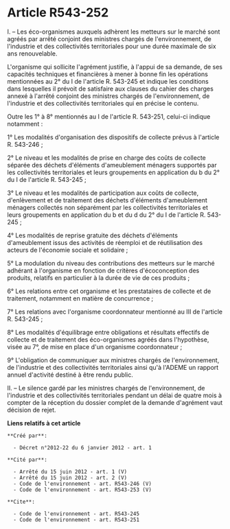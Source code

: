 # Article R543-252

I. – Les éco-organismes auxquels adhèrent les metteurs sur le marché sont agréés par arrêté conjoint des ministres chargés de
l'environnement, de l'industrie et des collectivités territoriales pour une durée maximale de six ans renouvelable.

L'organisme qui sollicite l'agrément justifie, à l'appui de sa demande, de ses capacités techniques et financières à mener à
bonne fin les opérations mentionnées au 2° du I de l'article R. 543-245 et indique les conditions dans lesquelles il prévoit
de satisfaire aux clauses du cahier des charges annexé à l'arrêté conjoint des ministres chargés de l'environnement, de
l'industrie et des collectivités territoriales qui en précise le contenu.

Outre les 1° à 8° mentionnés au I de l'article R. 543-251, celui-ci indique notamment :

1° Les modalités d'organisation des dispositifs de collecte prévus à l'article R. 543-246 ; 

2° Le niveau et les modalités de prise en charge des coûts de collecte séparée des déchets d'éléments d'ameublement ménagers
supportés par les collectivités territoriales et leurs groupements en application du b du 2° du I de l'article R. 543-245 ;

3° Le niveau et les modalités de participation aux coûts de collecte, d'enlèvement et de traitement des déchets d'éléments
d'ameublement ménagers collectés non séparément par les collectivités territoriales et leurs groupements en application du b
et du d du 2° du I de l'article R. 543-245 ;

4° Les modalités de reprise gratuite des déchets d'éléments d'ameublement issus des activités de réemploi et de réutilisation
des acteurs de l'économie sociale et solidaire ;

5° La modulation du niveau des contributions des metteurs sur le marché adhérant à l'organisme en fonction de critères
d'écoconception des produits, relatifs en particulier à la durée de vie de ces produits ;

6° Les relations entre cet organisme et les prestataires de collecte et de traitement, notamment en matière de concurrence ;

7° Les relations avec l'organisme coordonnateur mentionné au III de l'article R. 543-245 ;

8° Les modalités d'équilibrage entre obligations et résultats effectifs de collecte et de traitement des éco-organismes
agréés dans l'hypothèse, visée au 7°, de mise en place d'un organisme coordonnateur ;

9° L'obligation de communiquer aux ministres chargés de l'environnement, de l'industrie et des collectivités territoriales
ainsi qu'à l'ADEME un rapport annuel d'activité destiné à être rendu public.

II. – Le silence gardé par les ministres chargés de l'environnement, de l'industrie et des collectivités territoriales
pendant un délai de quatre mois à compter de la réception du dossier complet de la demande d'agrément vaut décision de rejet.

**Liens relatifs à cet article**

	**Créé par**:

	  - Décret n°2012-22 du 6 janvier 2012 - art. 1

	**Cité par**:

	  - Arrêté du 15 juin 2012 - art. 1 (V)
	  - Arrêté du 15 juin 2012 - art. 2 (V)
	  - Code de l'environnement - art. R543-246 (V)
	  - Code de l'environnement - art. R543-253 (V)

	**Cite**:

	  - Code de l'environnement - art. R543-245
	  - Code de l'environnement - art. R543-251
